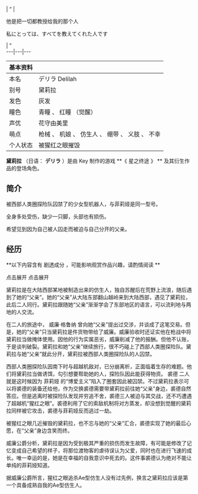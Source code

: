 |  “  | 

他是把一切都教授给我的那个人

私にとっては、すべてを教えてくれた人です

|  ”  
---|---|---  
  
|  **基本资料**  ||
|---|---|
|本名  |  デリラ  Delilah   |
|别号  |  黛莉拉   |
|发色  |  灰发   |
|瞳色  |  青瞳  、  红瞳  （觉醒）   |
|声优  |  花守由美里   |
|萌点  |  枪械  、  机娘  、  仿生人  、  绷带  、  义肢  、  不幸   |
|个人状态  |  被猩红之眼摧毁   |
  
**黛莉拉** （日语：  **デリラ** ）是由  Key  制作的游戏 **《 星之终途  》 ** 及其衍生作品的登场角色。

##  简介

被西部人类圈探险队囚禁了的少女型机器人，与菲莉娅是同一型号。

全身多处受伤，缺少一只脚，头部也有损伤。

希望见到因为自己被人囚走而被迫与自己分开的父亲。

##  经历

**以下内容含有 剧透成分  ，可能影响观赏作品兴趣，请酌情阅读 **

点击展开  点击展开

黛莉拉是在大陆西部某地被制造出来的仿生人，独自苏醒后在荒野上流浪，随后遇到了她的“父亲”。她的“父亲”从大陆东部翻山越岭来到大陆西部，遇见了黛莉拉，此后二人同行。黛莉拉跟随她“父亲”渐渐学会了东部地区的语言，可以流利地与两地的人交流。

在二人的旅途中，  威廉·格鲁纳
曾向她“父亲”提出过交涉，并谈成了这笔交易。但是，她的“父亲”只当黛莉拉是件货物带给了威廉。威廉验收时还证实他在枪战中将黛莉拉当做掩体使用。因他的行为实属恶劣，威廉削减了他的报酬。但他不认账，于是谈判破裂。黛莉拉和她“父亲”继续旅行，很不巧碰上了西部人类圈探险队。黛莉拉与她“父亲”就此分开，黛莉拉被西部人类圈探险队的人囚禁。

西部人类圈探险队因南下时与超越机敌对，已分崩离析，正面临着生存的难题。他们将黛莉拉当做诱饵，勾引想要帮助她的人，探险队因此能获得物资。  裘德
二人就是这时候因为  菲莉娅
的“博爱主义”陷入了圈套因此被囚禁。不过黛莉拉表示可以将裘德的装备还给他，作为交换裘德需要带黛莉拉前往她“父亲”身边，裘德自然答应。但是逃离时被探险队发现并穷追不舍，裘德三人被迫与其交战，还不巧遭遇了超越机“猩红之眼”。裘德利用了它的索敌机制将对方蒸发，却没想到觉醒的黛莉拉同样被它攻击，裘德与菲莉娅反而逃过一劫。

被猩红之眼几近摧毁的黛莉拉，也不忘与她的“父亲”汇合，裘德实现了她的最后心愿，在“父亲”身边含笑而终。

威廉公爵分析，黛莉拉是因为受到极其严重的损伤而发生故障，有可能是修改了记忆变成自己希望的样子，将那位渡物客的虐待误认为父爱，同时也在进行飞速的成长。唯一幸运的是，她是在幸福的自我意识中死去的。这件事裘德认为绝对不能让单纯的菲莉娅知道。

据威廉公爵所言，猩红之眼追杀Ae型仿生人没有过先例，换言之黛莉拉应该是第一个具备成熟自我的Ae型仿生人。